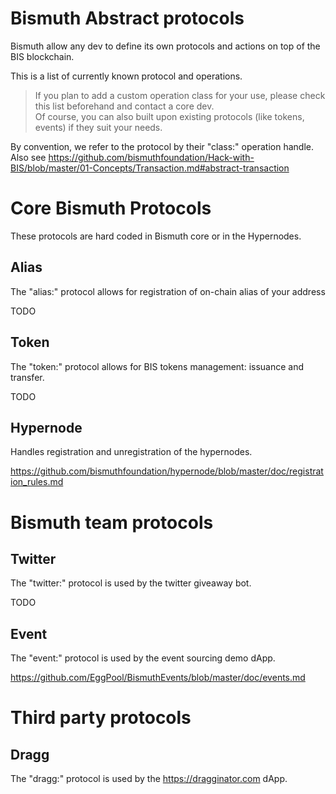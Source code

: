 # Bismuth Abstract protocols

Bismuth allow any dev to define its own protocols and actions on top of the BIS blockchain.

This is a list of currently known protocol and operations.

> If you plan to add a custom operation class for your use, please check this list beforehand and contact a core dev.  
  Of course, you can also built upon existing protocols (like tokens, events) if they suit your needs.

By convention, we refer to the protocol by their "class:" operation handle.  
Also see https://github.com/bismuthfoundation/Hack-with-BIS/blob/master/01-Concepts/Transaction.md#abstract-transaction

# Core Bismuth Protocols

These protocols are hard coded in Bismuth core or in the Hypernodes.

## Alias

The "alias:" protocol allows for registration of on-chain alias of your address

TODO

## Token

The "token:" protocol allows for BIS tokens management: issuance and transfer.

TODO

## Hypernode

Handles registration and unregistration of the hypernodes.

https://github.com/bismuthfoundation/hypernode/blob/master/doc/registration_rules.md

# Bismuth team protocols

## Twitter

The "twitter:" protocol is used by the twitter giveaway bot.

TODO

## Event

The "event:" protocol is used by the event sourcing demo dApp.

https://github.com/EggPool/BismuthEvents/blob/master/doc/events.md


# Third party protocols

## Dragg

The "dragg:" protocol is used by the https://dragginator.com dApp.


